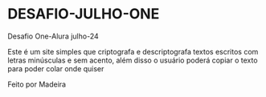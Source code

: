 # DESAFIO-JULHO-ONE
 Desafio One-Alura julho-24

Este é um site simples que criptografa e descriptografa textos escritos com letras minúsculas e sem acento, além disso o usuário poderá copiar o texto para poder colar onde quiser

 Feito por Madeira